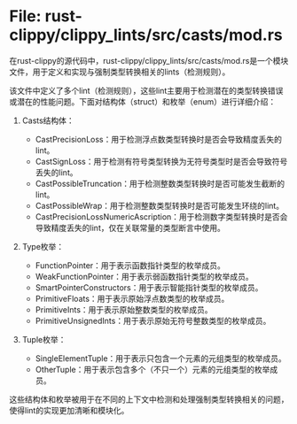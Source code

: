 # File: rust-clippy/clippy_lints/src/casts/mod.rs

在rust-clippy的源代码中，rust-clippy/clippy_lints/src/casts/mod.rs是一个模块文件，用于定义和实现与强制类型转换相关的lints（检测规则）。

该文件中定义了多个lint（检测规则），这些lint主要用于检测潜在的类型转换错误或潜在的性能问题。下面对结构体（struct）和枚举（enum）进行详细介绍：

1. Casts结构体：
   - CastPrecisionLoss：用于检测浮点数类型转换时是否会导致精度丢失的lint。
   - CastSignLoss：用于检测有符号类型转换为无符号类型时是否会导致符号丢失的lint。
   - CastPossibleTruncation：用于检测整数类型转换时是否可能发生截断的lint。
   - CastPossibleWrap：用于检测整数类型转换时是否可能发生环绕的lint。
   - CastPrecisionLossNumericAscription：用于检测数字类型转换时是否会导致精度丢失的lint，仅在关联常量的类型断言中使用。

2. Type枚举：
   - FunctionPointer：用于表示函数指针类型的枚举成员。
   - WeakFunctionPointer：用于表示弱函数指针类型的枚举成员。
   - SmartPointerConstructors：用于表示智能指针类型的枚举成员。
   - PrimitiveFloats：用于表示原始浮点数类型的枚举成员。
   - PrimitiveInts：用于表示原始整数类型的枚举成员。
   - PrimitiveUnsignedInts：用于表示原始无符号整数类型的枚举成员。

3. Tuple枚举：
   - SingleElementTuple：用于表示只包含一个元素的元组类型的枚举成员。
   - OtherTuple：用于表示包含多个（不只一个）元素的元组类型的枚举成员。

这些结构体和枚举被用于在不同的上下文中检测和处理强制类型转换相关的问题，使得lint的实现更加清晰和模块化。

